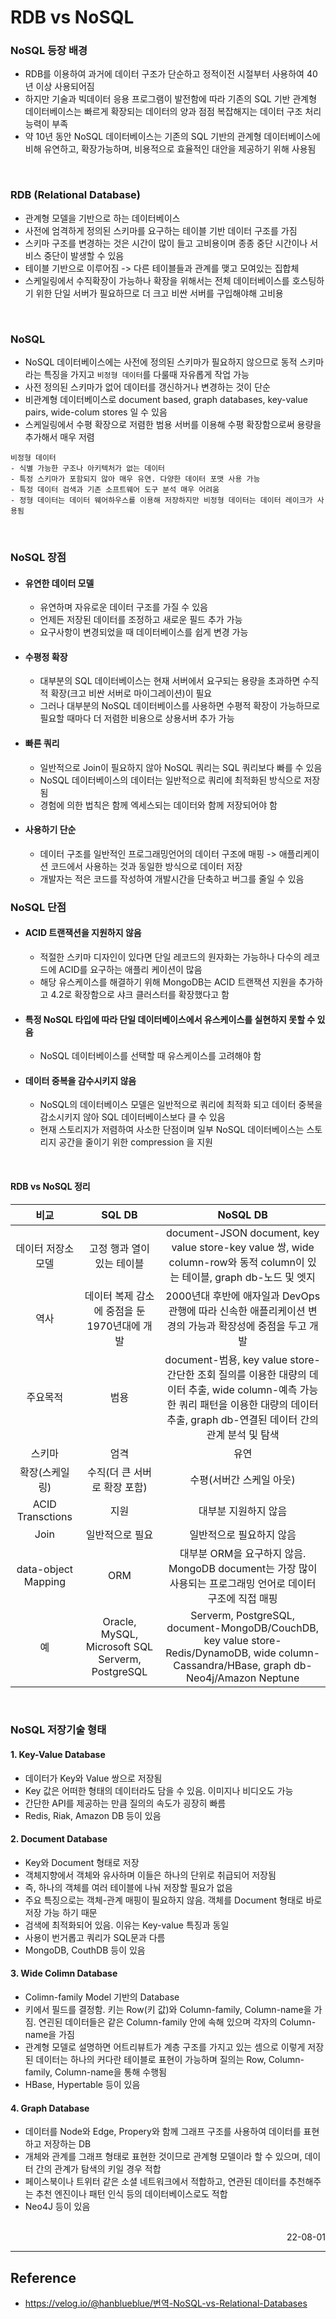 # RDB vs NoSQL


### NoSQL 등장 배경
- RDB를 이용하여 과거에 데이터 구조가 단순하고 정적이전 시절부터 사용하여 40년 이상 사용되어짐
- 하지만 기술과 빅데이터 응용 프로그램이 발전함에 따라 기존의 SQL 기반 관계형 데이터베이스는 빠르게 확장되는 데이터의 양과 점점 복잡해지는 데이터 구조 처리 능력이 부족
- 약 10년 동안 NoSQL 데이터베이스는 기존의 SQL 기반의 관계형 데이터베이스에 비해 유연하고, 확장가능하며, 비용적으로 효율적인 대안을 제공하기 위해 사용됨

<br>

### RDB (Relational Database)
- 관계형 모델을 기반으로 하는 데이터베이스
- 사전에 엄격하게 정의된 스키마를 요구하는 테이블 기반 데이터 구조를 가짐
- 스키마 구조를 변경하는 것은 시간이 많이 들고 고비용이며 종종 중단 시간이나 서비스 중단이 발생할 수 있음
- 테이블 기반으로 이루어짐 -> 다른 테이블들과 관계를 맺고 모여있는 집합체
- 스케일링에서 수직확장이 가능하나 확장을 위해서는 전체 데이터베이스를 호스팅하기 위한 단일 서버가 필요하므로 더 크고 비싼 서버를 구입해야해 고비용

<br>

### NoSQL
- NoSQL 데이터베이스에는 사전에 정의된 스키마가 필요하지 않으므로 동적 스키마라는 특징을 가지고 <code>비정형 데이터</code>를 다룰때 자유롭게 작업 가능
- 사전 정의된 스키마가 없어 데이터를 갱신하거나 변경하는 것이 단순
- 비관계형 데이터베이스로 document based, graph databases, key-value pairs, wide-colum stores 일 수 있음
- 스케일링에서 수평 확장으로 저렴한 범용 서버를 이용해 수평 확장함으로써 용량을 추가해서 매우 저렴

```
비정형 데이터 
- 식별 가능한 구조나 아키텍처가 없는 데이터
- 특정 스키마가 포함되지 않아 매우 유연. 다양한 데이터 포맷 사용 가능
- 특정 데이터 검색과 기존 소프트웨어 도구 분석 매우 어려움 
- 정형 데이터는 데이터 웨어하우스를 이용해 저장하지만 비정형 데이터는 데이터 레이크가 사용됨
```

<br>

### NoSQL 장점
- #### 유연한 데이터 모델
    - 유연하며 자유로운 데이터 구조를 가질 수 있음
    - 언제든 저장된 데이터를 조정하고 새로운 필드 추가 가능
    - 요구사항이 변경되었을 때 데이터베이스를 쉽게 변경 가능
- #### 수평정 확장
    - 대부분의 SQL 데이터베이스는 현재 서버에서 요구되는 용량을 초과하면 수직적 확장(크고 비싼 서버로 마이그레이션)이 필요
    - 그러나 대부분의 NoSQL 데이터베이스를 사용하면 수평적 확장이 가능하므로 필요할 때마다 더 저렴한 비용으로 상용서버 추가 가능
- #### 빠른 쿼리
    - 일반적으로 Join이 필요하지 않아 NoSQL 쿼리는 SQL 쿼리보다 빠를 수 있음
    - NoSQL 데이터베이스의 데이터는 일반적으로 쿼리에 최적화된 방식으로 저장됨
    - 경험에 의한 법칙은 함께 엑세스되는 데이터와 함께 저장되어야 함
- #### 사용하기 단순
    - 데이터 구조를 일반적인 프로그래밍언어의 데이터 구조에 매핑 -> 애플리케이션 코드에서 사용하는 것과 동일한 방식으로 데이터 저장
    - 개발자는 적은 코드를 작성하여 개발시간을 단축하고 버그를 줄일 수 있음
### NoSQL 단점
- #### ACID 트랜잭션을 지원하지 않음 
    - 적절한 스키마 디자인이 있다면 단일 레코드의 원자화는 가능하나 다수의 레코드에 ACID를 요구하는 애플리 케이션이 많음
    - 해당 유스케이스를 해결하기 위해 MongoDB는 ACID 트랜잭션 지원을 추가하고 4.2로 확장함으로 샤크 클러스터를 확장했다고 함
- #### 특정 NoSQL 타입에 따라 단일 데이터베이스에서 유스케이스를 실현하지 못할 수 있음
    - NoSQL 데이터베이스를 선택할 때 유스케이스를 고려해야 함
- #### 데이터 중복을 감수시키지 않음
    - NoSQL의 데이터베이스 모델은 일반적으로 쿼리에 최적화 되고 데이터 중복을 감소시키지 않아 SQL 데이터베이스보다 클 수 있음
    - 현재 스토리지가 저렴하여 사소한 단점이며 일부 NoSQL 데이터베이스는 스토리지 공간을 줄이기 위한 compression 을 지원

<br>

#### RDB vs NoSQL 정리

|비교|SQL DB|NoSQL DB|
|:---:|:---:|:---:|
|데이터 저장소 모델|고정 행과 열이 있는 테이블|document-JSON document, key value store-key value 쌍, wide column-row와 동적 column이 있는 테이블, graph db-노드 및 엣지|
|역사|데이터 복제 감소에 중점을 둔 1970년대에 개발|2000년대 후반에 애자일과 DevOps 관행에 따라 신속한 애플리케이션 변경의 가능과 확장성에 중점을 두고 개발|
|주요목적|범용|document-범용, key value store-간단한 조회 질의를 이용한 대량의 데이터 추출, wide column-예측 가능한 쿼리 패턴을 이용한 대량의 데이터 추출, graph db-연결된 데이터 간의 관계 분석 및 탐색|
|스키마|엄격|유연|
|확장(스케일링)|수직(더 큰 서버로 확장 포함)|수평(서버간 스케일 아웃)|
|ACID Transctions|지원|대부분 지원하지 않음|
|Join|일반적으로 필요|일반적으로 필요하지 않음|
|data-object Mapping|ORM|대부분 ORM을 요구하지 않음. MongoDB document는 가장 많이 사용되는 프로그래밍 언어로 데이터 구조에 직접 매핑|
|예|Oracle, MySQL, Microsoft SQL Serverm, PostgreSQL|Serverm, PostgreSQL, document-MongoDB/CouchDB, key value store-Redis/DynamoDB, wide column-Cassandra/HBase, graph db-Neo4j/Amazon Neptune|


<br>

### NoSQL 저장기술 형태
#### 1. Key-Value Database
- 데이터가 Key와 Value 쌍으로 저장됨
- Key 값은 어떠한 형태의 데이터라도 담을 수 있음. 이미지나 비디오도 가능
- 간단한 API를 제공하는 만큼 질의의 속도가 굉장히 빠름
- Redis, Riak, Amazon DB 등이 있음
#### 2. Document Database
- Key와 Document 형태로 저장
- 객체지향에서 객체와 유사하며 이들은 하나의 단위로 취급되어 저장됨
- 즉, 하나의 객체를 여러 테이블에 나눠 저장할 필요가 없음
- 주요 특징으로는 객체-관계 매핑이 필요하지 않음. 객체를 Document 형태로 바로 저장 가능 하기 때문
- 검색에 최적화되어 있음. 이유는 Key-value 특징과 동일
- 사용이 번거롭고 쿼리가 SQL문과 다름
- MongoDB, CouthDB 등이 있음
#### 3. Wide Colimn Database
- Colimn-family Model 기반의 Database
- 키에서 필드를 결정함. 키는 Row(키 값)와 Column-family, Column-name을 가짐. 연괸된 데이터들은 같은 Column-family 안에 속해 있으며 각자의 Column-name을 가짐
- 관계형 모델로 설명하면 어트리뷰트가 계층 구조를 가지고 있는 셈으로 이렇게 저장된 데이터는 하나의 커다란 테이블로 표현이 가능하며 질의는 Row, Column-family, Column-name을 통해 수행됨
- HBase, Hypertable 등이 있음
#### 4. Graph Database
- 데이터를 Node와 Edge, Propery와 함께 그래프 구조를 사용하여 데이터를 표현하고 저장하는 DB
- 개체와 관계를 그래프 형태로 표현한 것이므로 관계형 모델이라 할 수 있으며, 데이터 간의 관계가 탐색의 키일 경우 적합
- 페이스북이나 트위터 같은 소셜 네트워크에서 적합하고, 연관된 데이터를 추천해주는 추천 엔진이나 패턴 인식 등의 데이터베이스로도 적합
- Neo4J 등이 있음

<br>

<div style="text-align: right">22-08-01</div>

-------

## Reference
- https://velog.io/@hanblueblue/번역-NoSQL-vs-Relational-Databases
